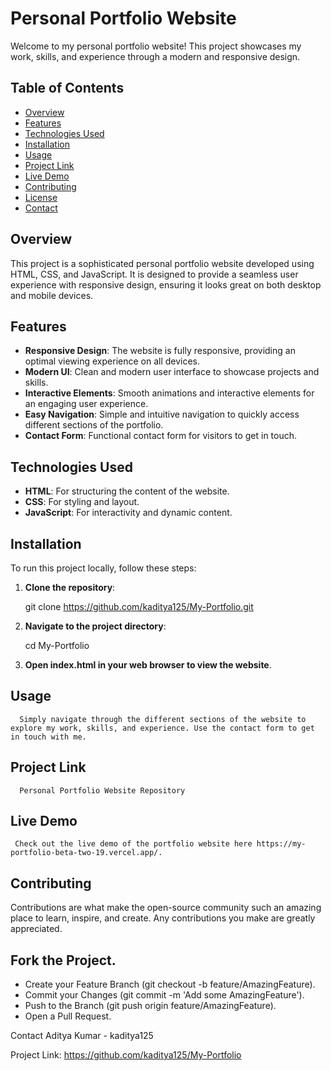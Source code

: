 # Personal Portfolio Website

Welcome to my personal portfolio website! This project showcases my work, skills, and experience through a modern and responsive design.

## Table of Contents

- [Overview](#overview)
- [Features](#features)
- [Technologies Used](#technologies-used)
- [Installation](#installation)
- [Usage](#usage)
- [Project Link](#project-link)
- [Live Demo](#live-demo)
- [Contributing](#contributing)
- [License](#license)
- [Contact](#contact)

## Overview

This project is a sophisticated personal portfolio website developed using HTML, CSS, and JavaScript. It is designed to provide a seamless user experience with responsive design, ensuring it looks great on both desktop and mobile devices.

## Features

- **Responsive Design**: The website is fully responsive, providing an optimal viewing experience on all devices.
- **Modern UI**: Clean and modern user interface to showcase projects and skills.
- **Interactive Elements**: Smooth animations and interactive elements for an engaging user experience.
- **Easy Navigation**: Simple and intuitive navigation to quickly access different sections of the portfolio.
- **Contact Form**: Functional contact form for visitors to get in touch.

## Technologies Used

- **HTML**: For structuring the content of the website.
- **CSS**: For styling and layout.
- **JavaScript**: For interactivity and dynamic content.

## Installation

To run this project locally, follow these steps:

1. **Clone the repository**:
   
   git clone https://github.com/kaditya125/My-Portfolio.git
   
2.  **Navigate to the project directory**:


     cd My-Portfolio
3.  **Open index.html in your web browser to view the website**.

## Usage
      Simply navigate through the different sections of the website to explore my work, skills, and experience. Use the contact form to get in touch with me.

## Project Link
      Personal Portfolio Website Repository

## Live Demo
     Check out the live demo of the portfolio website here https://my-portfolio-beta-two-19.vercel.app/.

## Contributing
   Contributions are what make the open-source community such an amazing place to learn, inspire, and create. Any contributions you make are greatly appreciated.

## Fork the Project.
- Create your Feature Branch (git checkout -b feature/AmazingFeature).
- Commit your Changes (git commit -m 'Add some AmazingFeature').
- Push to the Branch (git push origin feature/AmazingFeature).
- Open a Pull Request.


Contact
Aditya Kumar - kaditya125

Project Link: https://github.com/kaditya125/My-Portfolio
